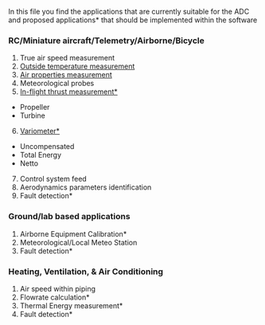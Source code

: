 In this file you find the applications that are currently suitable for the ADC and proposed applications* that should be implemented within the software

### RC/Miniature aircraft/Telemetry/Airborne/Bicycle

1. True air speed measurement
2. [Outside temperature measurement](http://www.basicairdata.eu/projects/airdatacomputer/library-use-case-sd-enabled-temperature-logger/)
3. [Air properties measurement](http://www.basicairdata.eu/projects/airdatacomputer/library-use-case-sd-enabled-temperature-logger/)
4. Meteorological probes
5. [In-flight thrust measurement*](http://arc.aiaa.org/doi/abs/10.2514/3.43575?journalCode=ja)
 * Propeller
 * Turbine
6. [Variometer*](https://en.wikipedia.org/wiki/Variometer)
 * Uncompensated
 * Total Energy
 * Netto
7. Control system feed
8. Aerodynamics parameters identification
9. Fault detection*

### Ground/lab based applications

1. Airborne Equipment Calibration*
2. Meteorological/Local Meteo Station
3. Fault detection*

### Heating, Ventilation, & Air Conditioning

1. Air speed within piping
2. Flowrate calculation*
3. Thermal Energy measurement*
4. Fault detection*
